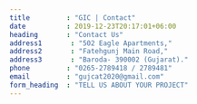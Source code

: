 ```yaml
---
title         : "GIC | Contact"
date          : 2019-12-23T20:17:01+06:00
heading       : "Contact Us"
address1       : "502 Eagle Apartments,"
address2       : "Fatehgunj Main Road,"
address3       : "Baroda- 390002 (Gujarat)."
phone         : "0265-2789418 / 2789481"
email         : "gujcat2020@gmail.com"
form_heading  : "TELL US ABOUT YOUR PROJECT"
---
```


